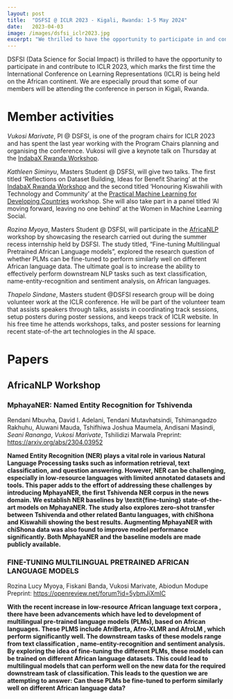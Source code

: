 ```yaml
---
layout: post
title:  "DSFSI @ ICLR 2023 - Kigali, Rwanda: 1-5 May 2024"
date:   2023-04-03
image: /images/dsfsi_iclr2023.jpg
excerpt: "We thrilled to have the opportunity to participate in and contribute to ICLR 2023 in Kigali"
---
```


DSFSI (Data Science for Social Impact) is thrilled to have the opportunity to participate in and contribute to ICLR 2023, which marks the first time the International Conference on Learning Representations (ICLR) is being held on the African continent. We are especially proud that some of our members will be attending the conference in person in Kigali, Rwanda.

# Member activities 

*Vukosi Marivate*, PI @ DSFSI, is one of the program chairs for ICLR 2023 and has spent the last year working with the Program Chairs planning and organising the conference. Vukosi will give a keynote talk on Thursday at the [IndabaX Rwanda Workshop](https://indabaxrwanda.github.io/).

*Kathleen Siminyu*, Masters Student @ DSFSI, will give two talks. The first titled ‘Reflections on Dataset Building, Ideas for Benefit Sharing’ at the [IndabaX Rwanda Workshop](https://indabaxrwanda.github.io/) and the second titled ‘Honouring Kiswahili with Technology and Community’ at the [Practical Machine Learning for Developing Countries](https://pml4dc.github.io/iclr2023/) workshop. She will also take part in a panel titled ‘AI moving forward, leaving no one behind’ at the Women in Machine Learning Social. 

*Rozina Myoya*, Masters Student @ DSFSI, will participate in the [AfricaNLP](https://sites.google.com/view/africanlp2023/home) workshop by showcasing the research carried out during the summer recess internship held by DSFSI. The study titled, “Fine-tuning Multilingual Pretrained African Language models”, explored the research question of whether  PLMs can be fine-tuned to perform similarly well on different African language data. The ultimate goal is to increase the ability to effectively perform downstream NLP tasks such as text classification, name-entity-recognition and sentiment analysis, on African languages. 

*Thapelo Sindane*, Masters student @DSFSI research group will be doing volunteer work at the ICLR conference. He will be part of the volunteer team that assists speakers through talks,  assists  in coordinating track sessions, setup posters during poster sessions, and keeps track of ICLR website.  In his free time he attends workshops, talks, and poster sessions for learning recent state-of-the art technologies in the AI space.

# Papers

## AfricaNLP Workshop

### MphayaNER: Named Entity Recognition for Tshivenda
Rendani Mbuvha, David I. Adelani, Tendani Mutavhatsindi, Tshimangadzo Rakhuhu, Aluwani Mauda, Tshifhiwa Joshua Maumela, Andisani Masindi, *Seani Rananga*, *Vukosi Marivate*, Tshilidizi Marwala
Preprint: https://arxiv.org/abs/2304.03952 

**Named Entity Recognition (NER) plays a vital role in various Natural Language Processing tasks such as information retrieval, text classification, and question answering. However, NER can be challenging, especially in low-resource languages with limited annotated datasets and tools. This paper adds to the effort of addressing these challenges by introducing MphayaNER, the first Tshivenda NER corpus in the news domain. We establish NER baselines by \textit{fine-tuning} state-of-the-art models on MphayaNER. The study also explores zero-shot transfer between Tshivenda and other related Bantu languages, with chiShona and Kiswahili showing the best results. Augmenting MphayaNER with chiShona data was also found to improve model performance significantly. Both MphayaNER and the baseline models are made publicly available.**

### FINE-TUNING MULTILINGUAL PRETRAINED AFRICAN LANGUAGE MODELS
Rozina Lucy Myoya, Fiskani Banda, Vukosi Marivate, Abiodun Modupe
Preprint: https://openreview.net/forum?id=5ybmJiXmIC

**With the recent increase in low-resource African language text corpora , there have been advancements which have led to development of multilingual pre-trained language models (PLMs), based on African languages. These PLMS include AfriBerta, Afro-XLMR and AfroLM  ,  which perform significantly well. The downstream tasks of these models range from text classification , name-entity-recognition and sentiment analysis. By exploring the idea of fine-tuning the different PLMs, these models can be trained on different African language datasets. This could lead to multilingual models that can perform well on the new data for the  required downstream task of classification. This leads to the question we are attempting to answer: Can these PLMs be fine-tuned to perform similarly well on different African language data?**
